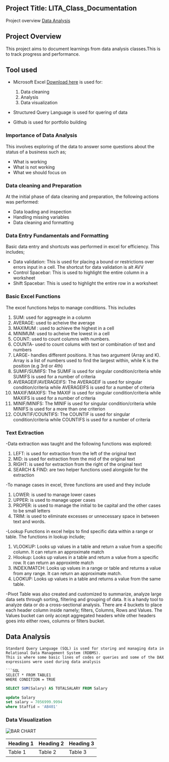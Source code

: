 ## Project Title: LITA_Class_Documentation

Project overview
[Data Analysis](#data-analysis)

## Project Overview
This project aims to document learnings from data analysis classes.This is to track progress and performance.


## Tool used
- Microsoft Excel [Download here](https://www.microsoft.com) is used for:
  1. Data cleaning
  2. Analysis
  3. Data visualization

- Structured Query Language is used for quering of data
- Github is used for portfolio building

### Importance of Data Analysis
This involves exploring of the data to answer some questions about the status of a business such as;
 - What is working
 - What is not working
 - What we should focus on

### Data cleaning and Preparation
At the initial phase of data cleaning and preparation, the following actions was performed:
   - Data loading and inspection
   - Handling missing variables
   - Data cleaning and formatting


### Data Entry Fundamentals and Formatting 
Basic data entry and shortcuts was performed in excel for efficiency. This includes; 
  - Data validation: This is used for placing a bound or restrictions over errors input in a cell. The shortcut for data validation is alt AVV
  - Control Spacebar: This is used to highlight the entire column in a worksheet
  - Shift Spacebar: This is used to highlight the entire row in a worksheet

### Basic Excel Functions
The excel functions helps to manage conditions. This includes
  1. SUM: used for aggreagte in a column 
  2. AVERAGE: used to acheive the average 
  3. MAXIMUM : used to achieve the highest in a cell
  4. MINIMUM: used to acheive the lowest in a cell
  5. COUNT: used to count columns with numbers. 
  6. COUNTA- used to count colums with text or combination of text and numbers
  7. LARGE- handles different positions. It has two argument (Array and K). Array is a list of numbers used to find the largest within, while K is the position (e.g 3rd or 4th)
  8. SUMIF/SUMIFS: The SUMIF is used for singular condition/criteria while SUMIFS is used for a number of criteria
  9. AVERAGEIF/AVERAGEIFS: The AVERAGEIF is used for singular condition/criteria while AVERAGEIFS is used for a number of criteria
  10. MAXIF/MAXIFS: The MAXIF is used for singular condition/criteria while MAXIFS is used for a number of criteria
  11. MINIF/MINIFS: The MINIF is used for singular condition/criteria while MINIFS is used for a more than one criterion
  12. COUNTIF/COUNTIFS: The COUNTIF is used for singular condition/criteria while COUNTIFS is used for a number of criteria

### Text Extraction

-Data extraction was taught and the following functions was explored:
  1. LEFT: is used for extraction from the left of the original text
  2. MID: is used for extraction from the mid of the original text
  3. RIGHT: is used for extraction from the right of the original text
  4. SEARCH & FIND: are two helper functions used alongside for the extraction

-To manage cases in excel, three functions are used and they include
  1. LOWER: is used to manage lower cases   
  2. UPPER: is used to manage upper cases
  3. PROPER: is used to manage the initial to be capital and the other cases to be small letters
  4. TRIM: is used to eliminate excesses or unnecessary space in between text and words.

-Lookup Functions in excel helps to find specific data within a range or table. The functions in lookup include;
  1. VLOOKUP: Looks up values in a table and return a value from a specific column. It can return an approximate match
  2. Hlookup: Looks up values in a table and return a value from a specific row. It can return an approximte match 
  3. INDEX/MATCH: Looks up values in a range or table and returns a value from any range. It can  return an approximate match.
  4. LOOKUP: Looks up values in a table and returns a value from the same table.

-Pivot Table was also created and customized to summarize, analyze large data sets through sorting, filtering and grouping of data.
It is a handy tool to analyze data or do a cross-sectional analysis. There are 4 buckets to place each header column inside namely;
filters, Columns, Rows and Values. The Values bucket can only accept aggregated headers while other headers goes into either rows, columns or filters bucket.  
   

## Data Analysis
```
Standard Query Language (SQL) is used for storing and managing data in Relational Data Management System (RDBMS).
This is where some basic lines of codes or queries and some of the DAX expressions were used during data analysis

```SQL
SELECT * FROM TABLE1
WHERE CONDITION = TRUE
```

```SQL
SELECT SUM(Salary) AS TOTALSALARY FROM Salary
```

```SQL
update Salary
set salary = 7056999.9994
where Staffid = 'AB401'
```

### Data Visualization

![BAR CHART](https://github.com/user-attachments/assets/27c33ec9-8422-4446-95cd-c213083d552d)

|Heading 1| Heading 2| Heading 3|
|---------|----------|----------|
|Table 1| Table 2| Table 3|
